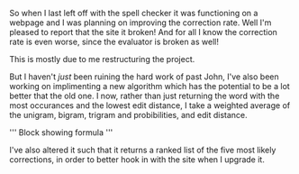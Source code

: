 So when I last left off with the spell checker it was functioning on a webpage and I was planning on improving the correction rate. Well I'm pleased to report that the site it broken! And for all I know the correction rate is even worse, since the evaluator is broken as well!

This is mostly due to me restructuring the project.

But I haven't *just* been ruining the hard work of past John, I've also been working on implimenting a new algorithm which has the potential to be a lot better that the old one. I now, rather than just returning the word with the most occurances and the lowest edit distance, I take a weighted average of the unigram, bigram, trigram and probibilities, and edit distance.

'''
Block showing formula
'''

I've also altered it such that it returns a ranked list of the five most likely corrections, in order to better hook in with the site when I upgrade it.
